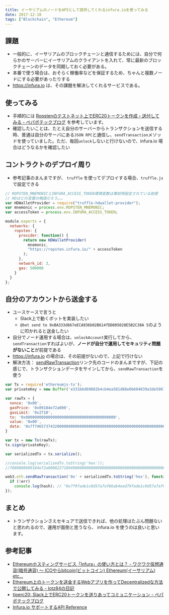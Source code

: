 ```yaml
---
title: イーサリアムのノードをAPIとして提供してくれるinfura.ioを使ってみる
date: 2017-12-18
tags: ["Blockchain", "Ethereum"]
---
```




<!--truncate-->

## 課題
- 一般的に、イーサリアムのブロックチェーンと通信するためには、自分で何らかのサーバーにイーサリアムのクライアントを入れて、常に最新のブロックチェーンのデータを同期しておく必要がある。
- 本番で使う場合は、おそらく稼働率などを保証するため、ちゃんと複数ノードにする必要があったりする
- https://infura.io は、その課題を解決してくれるサービスである。

## 使ってみる
- 手順的には [Ropstenのテストネット上でERC20トークンを作成・送付してみる - ペパボテックブログ](https://tech.pepabo.com/2017/12/06/erc20-token-on-ropsten/) を参考しています。
- 確認したいことは、たとえ自分のサーバーからトランザクションを送信する時、普通は自分のサーバにある`JSON RPC`と通信し、`sendTransaction`メソッドを使っていました。ただ、毎回`unlock`しないと行けないので、infura.io 場合はどうなるかを確認したい

## コントラクトのデプロイ周り
- 参考記事のまんまですが、 `truffle` を使ってデプロイする場合、`truffle.js` で設定できる

```javascript
// ROPSTEN_MNEMONICとINFURA_ACCESS_TOKEN環境変数は事前時設定されている前提
// HDはどの言葉の略語だろう。。。
var HDWalletProvider = require("truffle-hdwallet-provider");
var mnemonic = process.env.ROPSTEN_MNEMONIC;
var accessToken = process.env.INFURA_ACCESS_TOKEN;

module.exports = {
  networks: {
    ropsten: {
      provider: function() {
        return new HDWalletProvider(
          mnemonic,
          "https://ropsten.infura.io/" + accessToken
        );
      },
      network_id: 3,
      gas: 500000
    }   
  }
};
```

## 自分のアカウントから送金する
- ユースケースで言うと
    - Slack上で動くボットを実装したい
    - `@bot send to 0xBA333d667eECA936b02B614fDD805028E5B2C38A 5`のように叩かれると送金したい
- 自分でノード運用する場合は、`unlockAccount`実行してから、`sendTransaction`すればよいが、**ノードが自分で運用してセキュリティ問題がないこと**が前提である
- https://infura.io の場合は、その前提がないので、上記で行けない
- 解決方法： [sendRawTransaction](https://github.com/ethereum/wiki/wiki/JavaScript-API#web3ethsendrawtransaction)リンク先のコードのまんまですが、下記の感じで、トランザクションデータをサインしてから、`sendRawTransaction`を使う

```javascript
var Tx = require('ethereumjs-tx');
var privateKey = new Buffer('e331b6d69882b4cb4ea581d88e0b604039a3de5967688d3dcffdd2270c0fd109', 'hex')

var rawTx = {
  nonce: '0x00',
  gasPrice: '0x09184e72a000', 
  gasLimit: '0x2710',
  to: '0x0000000000000000000000000000000000000000', 
  value: '0x00', 
  data: '0x7f7465737432000000000000000000000000000000000000000000000000000000600057'
}

var tx = new Tx(rawTx);
tx.sign(privateKey);

var serializedTx = tx.serialize();

//console.log(serializedTx.toString('hex'));
//f889808609184e72a00082271094000000000000000000000000000000000000000080a47f74657374320000000000000000000000000000000000000000000000000000006000571ca08a8bbf888cfa37bbf0bb965423625641fc956967b81d12e23709cead01446075a01ce999b56a8a88504be365442ea61239198e23d1fce7d00fcfc5cd3b44b7215f

web3.eth.sendRawTransaction('0x' + serializedTx.toString('hex'), function(err, hash) {
  if (!err)
    console.log(hash); // "0x7f9fade1c0d57a7af66ab4ead79fade1c0d57a7af66ab4ead7c2c2eb7b11a91385"
});
```

## まとめ
- トランザクションさえセキュアで送信できれば、他の処理はたぶん問題ないと思われるので、運用が面倒と思うなら、 infura.io を使うのは良いと思います。

## 参考記事
- [Ethereumホスティングサービス「Infura」の使い方とは？ - ワクワク仮想通貨(暗号通貨) 〜 ICOやらbitcoin(ビットコイン) Ethereum(イーサリアム) etc...](https://wakuwaku-currency.com/virtual-currency/ethereum/about-use-hosting-service-infura.html#InfuraJSON-RPC)
- [Ethereum上のトークンを送金するWebアプリを作ってDecentralizedな方法で公開してみる - lotz84の日記](http://lotz84.hatenablog.com/entry/2017/12/13/081920)
- [tiperc20: Slack上でERC20トークンを送りあってコミュニケーション - ペパボテックブログ](https://tech.pepabo.com/2017/12/09/tiperc20/)
- [Infura.io サポートするAPI Reference](https://infura.io/docs/#supported-json-rpc-methods)
